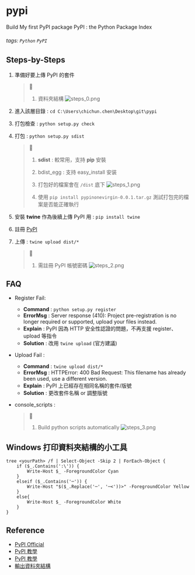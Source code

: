 # pypi
Build My first PyPI package
PyPI : the Python Package Index

###### tags: `Python` `PyPI`

## Steps-by-Steps
1. 準備好要上傳 PyPI 的套件
    > :memo: 
    > 1. 資料夾結構
    > ![steps_0.png](https://i.imgur.com/fUDgUGv.png)


2. 進入該層目錄 : `cd C:\Users\chichun.chen\Desktop\git\pypi`

3. 打包檢查 : `python setup.py check`

4. 打包 : `python setup.py sdist`
    > :memo: 
    > 1. **sdist** : 較常用，支持 **pip** 安裝
    > 2. bdist_egg : 支持 easy_install 安装
    > 3. 打包好的檔案會在 `/dist` 底下
    > ![steps_1.png](https://i.imgur.com/InQ2tEs.png)
    > 
    > 4. 使用 `pip install pypinonevirgin-0.0.1.tar.gz` 測試打包完的檔案是否能正確執行

5. 安裝 **twine** 作為後續上傳 PyPI 用 : `pip install twine`

6. 註冊 [PyPI](https://pypi.org/)

7. 上傳 : `twine upload dist/*`
    > :memo: 
    > 1. 需註冊 PyPI 帳號密碼
    > ![steps_2.png](https://i.imgur.com/xSqHkps.png)

## FAQ
* Register Fail:
    * **Command** : `python setup.py register`
    * **ErrorMsg** : Server response (410): Project pre-registration is no longer required or supported, upload your files instead.
    * **Explain** : PyPI 因為 HTTP 安全性認證的問題，不再支援 register、upload 等指令
    * **Solution** : 改用 `twine upload` (官方建議)

* Upload Fail : 
    * **Command** : `twine upload dist/*`
    * **ErrorMsg** : HTTPError: 400 Bad Request: This filename has already been used, use a different version.
    * **Explain** : PyPI 上已經存在相同名稱的套件/版號
    * **Solution** : 更改套件名稱 or 調整版號

* console_scripts : 
    > :memo: 
    > 1. Build python scripts automatically
    > ![steps_3.png](https://i.imgur.com/hICMmdU.png)



## Windows 打印資料夾結構的小工具
```powershell=
tree <yourPath> /f | Select-Object -Skip 2 | ForEach-Object {
	if ($_.Contains(':\')) {
		Write-Host $_ -ForegroundColor Cyan
	}
	elseif ($_.Contains('─')) {
		Write-Host "$($_.Replace('─', '─<'))>" -ForegroundColor Yellow
	}
	else{
		Write-Host $_ -ForegroundColor White
	}
}

```

## Reference
* [PyPI Official](https://pypi.org/)
* [PyPI 教學](https://zhuanlan.zhihu.com/p/26159930)
* [PyPI 教學](https://www.cnblogs.com/jaysonteng/p/15221886.html)
* [輸出資料夾結構](https://blog.darkthread.net/blog/dump-folder-tree/)